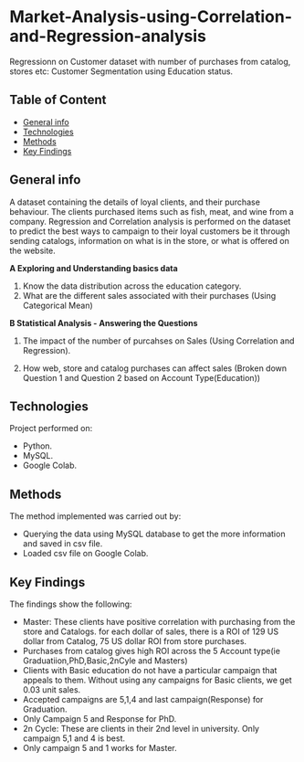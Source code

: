 # Market-Analysis-using-Correlation-and-Regression-analysis

Regressionn on Customer dataset with number of purchases from catalog, stores etc: Customer Segmentation using Education status.

## Table of Content
* [General info](#general-info)
* [Technologies](#technologies)
* [Methods](#methods)
* [Key Findings](#key-findings)

## General info
A dataset containing the details of loyal clients, and their purchase behaviour. The clients purchased items such as fish, meat, and wine from a company. Regression and Correlation analysis is performed on the dataset to predict the best ways to campaign to their loyal customers be it through sending catalogs, information on what is in the store, or what is offered on the website.

<b> A Exploring and Understanding basics data </b>

1. Know the data distribution across the education category.
2. What are the different sales associated with their purchases (Using Categorical Mean)

<b> B Statistical Analysis - Answering the Questions</b>
1. The impact of the number of purcahses on Sales (Using Correlation and Regression).

2. How web, store and catalog purchases can affect sales (Broken down Question 1 and Question 2 based on Account Type(Education))


## Technologies
Project performed on:
* Python.
* MySQL.
* Google Colab.


## Methods

The method implemented was carried out by:
* Querying the data using MySQL database to get the more information and saved in csv file.
* Loaded csv file on Google Colab.


## Key Findings

The findings show the following:
*  Master: These clients have positive correlation with purchasing from the store and Catalogs. for each dollar of sales, there is a ROI of 129 US dollar from Catalog,    75 US dollar ROI from store purchases.
* Purchases from catalog gives high ROI across the 5 Account type(ie Graduatiion,PhD,Basic,2nCyle and Masters)
* Clients with Basic education do not have a particular campaign that appeals to them. Without using any campaigns for Basic clients, we get 0.03 unit sales.
* Accepted campaigns are 5,1,4 and last campaign(Response) for Graduation.
* Only Campaign 5 and Response for PhD.
* 2n Cycle: These are clients in their 2nd level in university. Only campaign 5,1 and 4 is best.
* Only campaign 5 and 1 works for Master.
